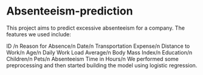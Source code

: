 # Absenteeism-prediction
This project aims to predict excessive absenteeism for a company. The features we used include:

ID /n
Reason for Absence/n
Date/n
Transportation Expense/n
Distance to Work/n
Age/n
Daily Work Load Average/n
Body Mass Index/n
Education/n
Children/n
Pets/n
Absenteeism Time in Hours/n
We performed some preprocessing and then started building the model using logistic regression.
